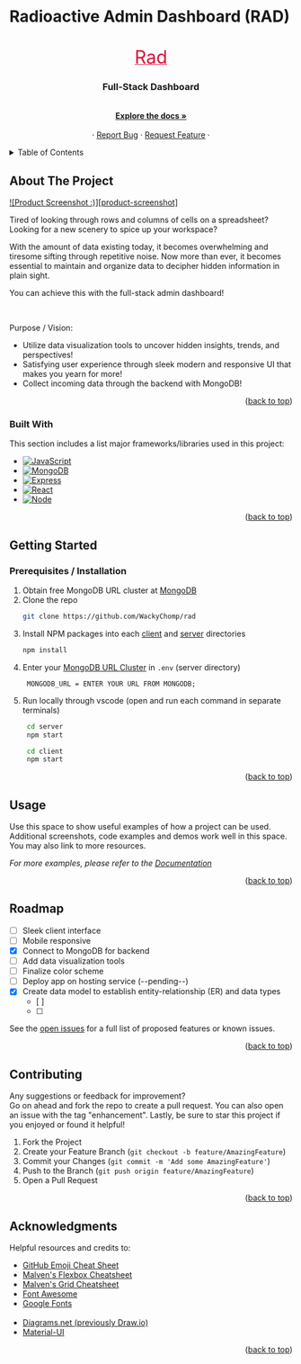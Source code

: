 # Radioactive Admin Dashboard (RAD)


<!-- PROJECT LOGO -->
<br />
<div align="center" id='readme-top'>
  <a href="https://github.com/WackyChomp/rad" style='color: crimson;'>
    <font size='6'>Rad</font>
  </a>

  <h3 align="center">Full-Stack Dashboard</h3>

  <p align="center">
    <br />
    <a href="https://github.com/WackyChomp/rad"><strong>Explore the docs »</strong></a>
    <br />
    <br />
    ·
    <a href="https://github.com/WackyChomp/rad/issues">Report Bug</a>
    ·
    <a href="https://github.com/WackyChomp/rad/issues">Request Feature</a>
    ·
  </p>
</div>



<!-- TABLE OF CONTENTS -->
<details>
  <summary>Table of Contents</summary>
  <ol>
    <li>
      <a href="#about-the-project">About The Project</a>
      <ul>
        <li><a href="#built-with">Built With</a></li>
      </ul>
    </li>
    <li>
      <a href="#getting-started">Getting Started</a>
    </li>
    <li><a href="#usage">Usage</a></li>
    <li><a href="#roadmap">Roadmap</a></li>
    <li><a href="#contributing">Contributing</a></li>
    <li><a href="#acknowledgments">Acknowledgments</a></li>
  </ol>
</details>



<!-- ABOUT THE PROJECT -->
## About The Project

[![Product Screenshot :)][product-screenshot]](https://example.com)

Tired of looking through rows and columns of cells on a spreadsheet?<br>
Looking for a new scenery to spice up your workspace?<br>

With the amount of data existing today, it becomes overwhelming and tiresome sifting through repetitive noise. Now more than ever, it becomes essential to maintain and organize data to decipher hidden information in plain sight.

You can achieve this with the full-stack admin dashboard!

<br>

Purpose / Vision:
* Utilize data visualization tools to uncover hidden insights, trends, and perspectives!
* Satisfying user experience through sleek modern and responsive UI that makes you yearn for more!
* Collect incoming data through the backend with MongoDB!


<p align="right">(<a href="#readme-top">back to top</a>)</p>



### Built With

This section includes a list major frameworks/libraries used in this project:

* [![JavaScript][JavaScript]][JavaScript-url]
* [![MongoDB][MongoDB]][MongoDB-url]
* [![Express][Express.js]][Express-url]
* [![React][React.js]][React-url]
* [![Node][Node.js]][Node-url]

<p align="right">(<a href="#readme-top">back to top</a>)</p>



<!-- GETTING STARTED -->
## Getting Started

### Prerequisites / Installation

1. Obtain free MongoDB URL cluster at [MongoDB](https://mongodb.com)
2. Clone the repo
   ```sh
   git clone https://github.com/WackyChomp/rad
   ```
3. Install NPM packages into each <u>client</u> and <u>server</u> directories
   ```sh
   npm install
   ```
4. Enter your <u>MongoDB URL Cluster</u> in `.env` (server directory)
   ```
    MONGODB_URL = ENTER YOUR URL FROM MONGODB;
   ```
5. Run locally through vscode (open and run each command in separate terminals)
   ```sh
    cd server
    npm start

    cd client
    npm start
   ```

<p align="right">(<a href="#readme-top">back to top</a>)</p>



<!-- USAGE EXAMPLES -->
## Usage

Use this space to show useful examples of how a project can be used. Additional screenshots, code examples and demos work well in this space. You may also link to more resources.

_For more examples, please refer to the [Documentation](https://example.com)_

<p align="right">(<a href="#readme-top">back to top</a>)</p>



<!-- ROADMAP -->
## Roadmap

- [ ] Sleek client interface
- [ ] Mobile responsive
- [x] Connect to MongoDB for backend
- [ ] Add data visualization tools
- [ ] Finalize color scheme
- [ ] Deploy app on hosting service (--pending--)
- [x] Create data model to establish entity-relationship (ER) and data types
    - [ ] 
    - [ ] 

See the [open issues](https://github.com/WackyChomp/rad/issues) for a full list of proposed features or known issues.

<p align="right">(<a href="#readme-top">back to top</a>)</p>



<!-- CONTRIBUTING -->
## Contributing

Any suggestions or feedback for improvement? <br>
Go on ahead and fork the repo to create a pull request. You can also open an issue with the tag "enhancement".
Lastly, be sure to star this project if you enjoyed or found it helpful!

1. Fork the Project
2. Create your Feature Branch (`git checkout -b feature/AmazingFeature`)
3. Commit your Changes (`git commit -m 'Add some AmazingFeature'`)
4. Push to the Branch (`git push origin feature/AmazingFeature`)
5. Open a Pull Request

<p align="right">(<a href="#readme-top">back to top</a>)</p>




<!-- ACKNOWLEDGMENTS -->
## Acknowledgments

Helpful resources and credits to:

* [GitHub Emoji Cheat Sheet](https://www.webpagefx.com/tools/emoji-cheat-sheet)
* [Malven's Flexbox Cheatsheet](https://flexbox.malven.co/)
* [Malven's Grid Cheatsheet](https://grid.malven.co/)
* [Font Awesome](https://fontawesome.com)
* [Google Fonts](https://fonts.google.com/)
<br><br>
* [Diagrams.net (previously Draw.io)](https://www.diagrams.net/)
* [Material-UI](https://mui.com/material-ui/getting-started/overview/)

<p align="right">(<a href="#readme-top">back to top</a>)</p>



<!-- MARKDOWN LINKS & IMAGES -->
<!-- https://www.markdownguide.org/basic-syntax/#reference-style-links -->
[license-shield]: https://img.shields.io/github/license/othneildrew/Best-README-Template.svg?style=for-the-badge
[license-url]: https://github.com/othneildrew/Best-README-Template/blob/master/LICENSE.txt


[JavaScript]: https://img.shields.io/badge/JavaScript-323330?style=for-the-badge&logo=javascript&logoColor=F7DF1E
[JavaScript-url]: https://www.javascript.com/

[MongoDB]:https://img.shields.io/badge/MongoDB-4EA94B?style=for-the-badge&logo=mongodb&logoColor=white
[MongoDB-url]: https://www.mongodb.com/
[Express.js]: https://img.shields.io/badge/Express.js-404D59?style=for-the-badge
[Express-url]: https://expressjs.com/
[React.js]: https://img.shields.io/badge/React-20232A?style=for-the-badge&logo=react&logoColor=61DAFB
[React-url]: https://reactjs.org/
[Node.js]: https://img.shields.io/badge/Node.js-43853D?style=for-the-badge&logo=node.js&logoColor=white
[Node-url]: https://nodejs.org/en/